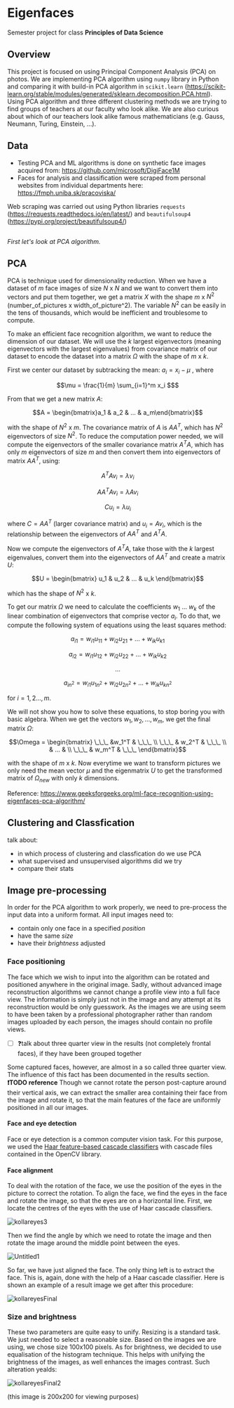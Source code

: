 # Eigenfaces
Semester project for class **Principles of Data Science**

## Overview
This project is focused on using Principal Component Analysis (PCA) on photos. We are implementing PCA algorithm using `numpy` library in Python and comparing it with  build-in PCA algorithm in `scikit.learn` (https://scikit-learn.org/stable/modules/generated/sklearn.decomposition.PCA.html). Using PCA algorithm and three different clustering methods we are trying to find groups of teachers at our faculty who look alike. We are also curious about which of our teachers look alike famous mathematicians (e.g. Gauss, Neumann, Turing, Einstein, ...). 

## Data
*   Testing PCA and ML algorithms is done on synthetic face images acquired from: https://github.com/microsoft/DigiFace1M
*   Faces for analysis and classification were scraped from personal websites from individual departments here: https://fmph.uniba.sk/pracoviska/

Web scraping was carried out using Python libraries `requests` (https://requests.readthedocs.io/en/latest/) and `beautifulsoup4` (https://pypi.org/project/beautifulsoup4/)

##
*First let's look at PCA algorithm.*

## PCA
PCA is technique used for dimensionality reduction. When we have a dataset of $m$ face images of size $N$ x $N$ and we want to convert them into vectors and put them together, we get a matrix $X$ with the shape $m$ x $N^2$ (number_of_pictures x width_of_picture^2). The variable $N^2$ can be easily in the tens of thousands, which would be inefficient and troublesome to compute.

To make an efficient face recognition algorithm, we want to reduce the dimension of our dataset. We will use the $k$ largest eigenvectors (meaning eigenvectors with the largest eigenvalues) from covariance matrix of our dataset to encode the dataset into a matrix $\Omega$ with the shape of $m$ x $k$.

 First we center our dataset by subtracking the mean:
 $a_i =  x_i - \mu$ , where  
 ```math
 \mu = \frac{1}{m} \sum_{i=1}^m x_i $
 ```
 From that we get a new matrix $A$: 
```math
A = \begin{bmatrix}a_1 & a_2 & ... & a_m\end{bmatrix}
```
 with the shape of $N^2$ x $m$. The covariance matrix of $A$ is $AA^T$, which has $N^2$ eigenvectors of size $N^2$. To reduce the computation power needed, we will compute the eigenvectors of the smaller covariance matrix $A^TA$, which has only $m$ eigenvectors of size $m$ and then convert them into eigenvectors of matrix $AA^T$, using:
 ```math
 A^TAv_i = \lambda v_i
 ```
```math
 AA^TAv_i = \lambda A v_i
 ```
```math
 Cu_i = \lambda u_i
 ```
 where $C = AA^T$ (larger covariance matrix) and $u_i = Av_i$, which is the relationship between the eigenvectors of $AA^T$ and $A^TA$.

 Now we compute the eigenvectors of $A^TA$, take those with the $k$ largest eigenvalues, convert them into the eigenvectors of $AA^T$ and create a matrix $U$:
  ```math
 U = \begin{bmatrix}
    u_1 & u_2 & ... & u_k
 \end{bmatrix}
 ```
 which has the shape of $N^2$ x $k$.

 To get our matrix $\Omega$ we need to calculate the coefficients $w_1$ ... $w_k$ of the linear combination of eigenvectors that comprise vector $a_i$. To do that, we compute the following system of equations using the least squares method:
```math
 a_{i1} = w_{i1} u_{11} + w_{i2} u_{21} + ... + w_{ik} u_{k1}
 ```
  ```math
 a_{i2} = w_{i1} u_{12} + w_{i2} u_{22} + ... + w_{ik} u_{k2}
 ```
  ```math
 ...
 ```
  ```math
 a_{in^2} = w_{i1} u_{1n^2} + w_{i2} u_{2n^2} + ... + w_{ik} u_{kn^2}
 ```

for $i = {1,2 ... , m}$. 

We will not show you how to solve these equations, to stop boring you with basic algebra. When we get the vectors $w_1, w_2, ... , w_m$, we get the final matrix $\Omega$:
 ```math
\Omega =
\begin{bmatrix}
\_\_\_ &w_1^T & \_\_\_ \\
\_\_\_ & w_2^T & \_\_\_ \\
 & ... & \\
\_\_\_ & w_m^T & \_\_\_
\end{bmatrix}
 ```
 with the shape of $m$ x $k$. Now everytime we want to transform pictures we only need the mean vector $\mu$ and the eigenmatrix $U$ to get the transformed matrix of $\Omega_{new}$ with only $k$ dimensions.

Reference: https://www.geeksforgeeks.org/ml-face-recognition-using-eigenfaces-pca-algorithm/

## Clustering and Classfication
talk about:
*   in which process of clustering and classfication do we use PCA
* what supervised and unsupervised algorithms did we try
* compare their stats 

## Image pre-processing
In order for the PCA algorithm to work properly, we need to pre-process the input data into a uniform format. All input images need to:
* contain only one face in a specified *position*
* have the same *size*
* have their *brightness* adjusted

### Face positioning
The face which we wish to input into the algorithm can be rotated and positioned anywhere in the original image. 
Sadly, without advanced image reconstruction algorithms we cannot change a profile view into a full face view. The information is simply just not in the image and any attempt at its reconstruction would be only guesswork. As the images we are using seem to have been taken by a professional photographer rather than random images uploaded by each person, the images should contain no profile views. 
- [ ] ❓talk about three quarter view in the results (not completely frontal faces), if they have been grouped together

Some captured faces, however, are almost in a so called three quarter view. The influence of this fact has been documented in the results section. **❗TODO reference**
Though we cannot rotate the person post-capture around their vertical axis, we can extract the smaller area containing their face from the image and rotate it, so that the main features of the face are uniformly positioned in all our images.
#### Face and eye detection
Face or eye detection is a common computer vision task. For this purpose, we used the [Haar feature-based cascade classifiers](https://docs.opencv.org/3.4/db/d28/tutorial_cascade_classifier.html) with cascade files contained in the OpenCV library.
#### Face alignment
To deal with the rotation of the face, we use the position of the eyes in the picture to correct the rotation. To align the face, we find the eyes in the face and rotate the image, so that the eyes are on a horizontal line.
First, we locate the centres of the eyes with the use of Haar cascade classifiers. 

![kollareyes3](https://user-images.githubusercontent.com/96919296/210486600-6d4e22d3-c897-4cf5-b6db-f96a69a09dc7.jpg)

Then we find the angle by which we need to rotate the image and then rotate the image around the middle point between the eyes. 

![Untitled1](https://user-images.githubusercontent.com/96919296/210490253-8011d2e7-6ac8-4d20-921b-fc66e173ada5.png)

So far, we have just aligned the face. The only thing left is to extract the face. This is, again, done with the help of a Haar cascade classifier. Here is shown an example of a result image we get after this procedure:

![kollareyesFinal](https://user-images.githubusercontent.com/96919296/210490239-282d08f6-97ec-4fab-9d1b-76318b826810.jpg)

### Size and brightness
These two parameters are quite easy to unify. Resizing is a standard task. We just needed to select a reasonable size. Based on the images we are using, we chose size 100x100 pixels.
As for brightness, we decided to use equalisation of the histogram technique. This helps with unifying the brightness of the images, as well enhances the images contrast. Such alteration yealds:

![kollareyesFinal2](https://user-images.githubusercontent.com/96919296/210489796-d224f7b3-c85b-470c-bdae-aeaf1a631e4b.jpg)

(this image is 200x200 for viewing purposes)
